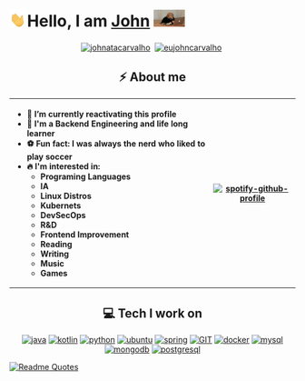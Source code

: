 <h1> <img src="assets/images/waving-hand-joypixels.gif" height="30px">Hello, I am <a href="https://github.com/johnatacarvalho">John</a> <img height="30px" src="assets/images/dog-laptop.gif"></h1>
</h1>

<p align="center">
<a href="https://www.linkedin.com/in/johnata-carvalho-3b634110/" target="blank"><img align="center" src="https://cdn.jsdelivr.net/npm/simple-icons@3.0.1/icons/linkedin.svg" alt="johnatacarvalho" height="30" width="30" /></a>&nbsp;
<a href="https://twitter.com/eujohncarvalho" target="blank"><img align="center" src="https://cdn.jsdelivr.net/npm/simple-icons@3.0.1/icons/twitter.svg" alt="eujohncarvalho" height="30" width="30" /></a>&nbsp;
</p>

<h2 align="center">⚡️ About me</h3>

<table border=0px>
    <tr>
        <th>
            <ul align="left" dir="auto">
                <li>🔭 I’m currently reactivating this profile</li>
                <li>🏦 I'm a Backend Engineering and life long learner</li>
                <li>⚽ Fun fact: I was always the nerd who liked to play soccer</li>
                <li>🔥 I'm interested in: 
                    <ul dir="auto">
                        <li>Programing Languages</li>
                        <li>IA</li>
                        <li>Linux Distros</li>
                        <li>Kubernets</li>
                        <li>DevSecOps</li>
                        <li>R&D</li>
                        <li>Frontend Improvement</li>
                        <li>Reading</li>
                        <li>Writing</li>
                        <li>Music</li>
                        <li>Games</li>
                    </ul>
                </li>
            </ul>
        </th>
        <th>
            <a href="https://spotify-github-profile.vercel.app/api/view?uid=johnata&redirect=false">
            <img src="https://spotify-github-profile.vercel.app/api/view?uid=johnata&cover_image=true&theme=default&show_offline=false&background_color=121212" alt="spotify-github-profile">
            </a>
        </th>
    </tr>
</table>

<h2 align="center">💻 Tech I work on</h3>

<p align="center">
      <a href="https://www.java.com"><img src="https://www.vectorlogo.zone/logos/java/java-icon.svg" alt="java" width="45" height="45"/></a>
      <a href="https://kotlinlang.org"><img src="https://www.vectorlogo.zone/logos/kotlinlang/kotlinlang-icon.svg" alt="kotlin" width="45" height="45"/></a> 
      <a href="https://www.python.org"><img src="https://www.vectorlogo.zone/logos/python/python-icon.svg" alt="python" width="45" height="45"/></a>
      <a href="https://ubuntu.com/"><img src="https://www.vectorlogo.zone/logos/ubuntu/ubuntu-icon.svg" alt="ubuntu" width="45" height="45"/></a>
      <a href="https://spring.io/"><img src="https://www.vectorlogo.zone/logos/springio/springio-icon.svg" alt="spring" width="45" height="45"/></a>
      <a href="https://git-scm.com/"><img src="https://www.vectorlogo.zone/logos/git-scm/git-scm-icon.svg" alt="GIT" width="45" height="45"/></a>
      <a href="https://www.docker.com/"><img src="https://www.vectorlogo.zone/logos/docker/docker-official.svg" alt="docker" width="45" height="45"/></a>
      <a href="https://www.mysql.com/"><img src="https://www.vectorlogo.zone/logos/mysql/mysql-icon.svg" alt="mysql" width="45" height="45"/></a>
      <a href="https://www.mongodb.com/"><img src="https://www.vectorlogo.zone/logos/mongodb/mongodb-icon.svg" alt="mongodb" width="45" height="45"/></a>
      <a href="https://www.postgresql.org/"><img src="https://www.vectorlogo.zone/logos/postgresql/postgresql-icon.svg" alt="postgresql" width="45" height="45"/></a>
</p>

<a align="center" href="https://quotes-github-readme.vercel.app/api?type=horizontal&theme=dracula">
    <img src="https://quotes-github-readme.vercel.app/api?type=horizontal&theme=dracula" alt="Readme Quotes">
</a>